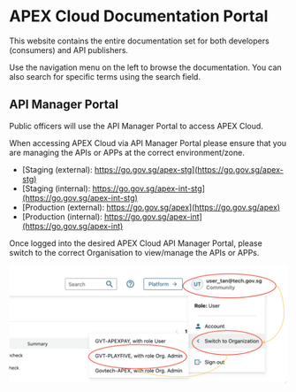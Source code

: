 # APEX Cloud Documentation Portal

This website contains the entire documentation set for both developers (consumers) and API publishers.

Use the navigation menu on the left to browse the documentation. You can also search for specific terms using the search field.


## API Manager Portal
Public officers will use the API Manager Portal to access APEX Cloud.

When accessing APEX Cloud via API Manager Portal please ensure that you are managing the APIs or APPs at the correct environment/zone.
- [Staging (external): https://go.gov.sg/apex-stg](https://go.gov.sg/apex-stg)
- [Staging (internal): https://go.gov.sg/apex-int-stg](https://go.gov.sg/apex-int-stg)
- [Production (external): https://go.gov.sg/apex](https://go.gov.sg/apex)
- [Production (internal): https://go.gov.sg/apex-int](https://go.gov.sg/apex-int)

Once logged into the desired APEX Cloud API Manager Portal, please switch to the correct Organisation to view/manage the APIs or APPs.

![Image](./image/docs-home-chng-org.png)